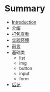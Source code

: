 # Summary

* [Introduction](README.md)
* [介绍](book/1.intro.md)
* [打包查看](book/basic/1.div.md)
* [实验环境](book/1.1env.md)
* [前言](book/0.perface.md)
* 基础类
   * [list](book/basic/1.div.md)
   * img
   * button
   * input
   * form
* [后记](book/9.paperback.md)

